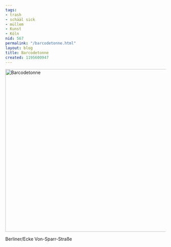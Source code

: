 ```yaml
---
tags:
- trash
- schääl sick
- müllem
- Kunst
- Köln
nid: 567
permalink: "/barcodetonne.html"
layout: blog
title: Barcodetonne
created: 1195600947
---
```

<img alt="Barcodetonne" src="/sites/netzaffe.de/files/images/dsc00104.jpg" width="510px"><p>Berliner/Ecke Von-Sparr-Straße</p>

